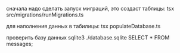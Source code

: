 сначала надо сделать запуск миграций, это создаст таблицы:  tsx src/migrations/runMigrations.ts

для наполнения данных в табилицы:
tsx populateDatabase.ts


проверить базу данных
sqlite3 ./database.sqlite
SELECT * FROM messages;
